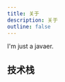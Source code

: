 ```yaml
---
title: 关于
description: 关于
outline: false
---
```


I'm just a javaer.

## 技术栈

<ShieldsBadge label="Java" color="73A1FB" svg="java" link="https://dev.java/" />
<ShieldsBadge label="Groovy" color="619cbc" logo="apachegroovy" link="https://groovy.apache.org/" />
<ShieldsBadge label="Golang" color="00acd7" svg="golang" link="https://go.dev/" />
<ShieldsBadge label="SQL" color="00bcf2" svg="sql" link="https://en.wikipedia.org/wiki/SQL" />
<ShieldsBadge label="Shell" color="cc2229" logo="shell" link="https://en.wikipedia.org/wiki/Shell_script" />
<ShieldsBadge label="JavaScript" color="99DD00" logo="javascript" link="https://en.wikipedia.org/wiki/JavaScript" />
<ShieldsBadge label="Node.js" color="5FA04E" logo="nodedotjs" link="https://nodejs.org/en" />
<ShieldsBadge label="CSS" color="264de4" logo="css3" link="https://en.wikipedia.org/wiki/CSS" />
<ShieldsBadge label="Markdown" color="A9A9A9" logo="markdown" link="https://www.markdownguide.org/" />
<p/>

<ShieldsBadge label="MySQL" color="4479A1" svg="mysql" link="https://www.mysql.com/" />
<ShieldsBadge label="MariaDB" color="003545" logo="mariadb" link="https://mariadb.org/" />
<ShieldsBadge label="Oracle" color="F80000" logo="Oracle" link="https://www.oracle.com/database/" />
<ShieldsBadge label="PostgreSQL" color="4169E1" logo="PostgreSQL" link="https://www.postgresql.org/" />
<ShieldsBadge label="Microsoft SQL Server" color="CC2927" logo="Microsoft-SQL-Server" link="https://www.microsoft.com/en-us/sql-server/sql-server-downloads" />
<ShieldsBadge label="达梦" color="002878" logo="dm" link="https://intl.dameng.com/DM8.html" />
<ShieldsBadge label="SQLite" color="003B57" logo="sqlite" link="https://www.sqlite.org/" />
<ShieldsBadge label="Redis" color="DC382D" logo="Redis" link="https://redis.io/" />
<ShieldsBadge label="Elastic Search" color="005571" logo="elasticsearch" link="https://www.elastic.co/cn/" />
<p/>

<ShieldsBadge label="Git" color="FF6A00" logo="git" link="https://git-scm.com/" />
<ShieldsBadge label="SVN" color="809CC9" logo="subversion" link="https://subversion.apache.org/" />
<ShieldsBadge label="Maven" color="C71A36" logo="apachemaven" link="https://maven.apache.org/" />
<ShieldsBadge label="Gradle" color="02303A" logo="gradle" link="https://gradle.org/" />
<ShieldsBadge label="NPM" color="CB3837" logo="npm" link="https://www.npmjs.com/" />
<ShieldsBadge label="Tomcat" color="d1a41a" logo="apachetomcat" link="https://tomcat.apache.org/" />
<ShieldsBadge label="Undertow" color="4B73A2" svg="undertow" link="https://undertow.io/" />
<ShieldsBadge label="Nginx" color="009639" logo="nginx" link="https://nginx.org/en/" />
<ShieldsBadge label="Docker" color="2496ED" logo="docker" link="https://www.docker.com/" />
<ShieldsBadge label="Jenkins" color="D24939" logo="jenkins" link="https://www.jenkins.io/" />
<p/>

<ShieldsBadge label="CentOS" color="262577" logo="centos" link="https://www.centos.org/" />
<ShieldsBadge label="Ubuntu" color="E95420" logo="ubuntu" link="https://ubuntu.com/" />
<ShieldsBadge label="Windows" color="0078D4" logo="windows" link="https://www.microsoft.com/en-us/windows?r=1" />
<ShieldsBadge label="阿里云" color="6DB33F" logo="alibabacloud" link="https://www.aliyun.com/" />
<ShieldsBadge label="华为云" color="FF0000" logo="huawei" link="https://www.huaweicloud.com/" />
<ShieldsBadge label="腾讯云" color="006EFF" svg="tencent_cloud" link="https://cloud.tencent.com/" />
<p/>

[//]: # (https://simpleicons.org)
[//]: # (https://img.shields.io)
[//]: # (https://blog.charles7c.top/about/me)
